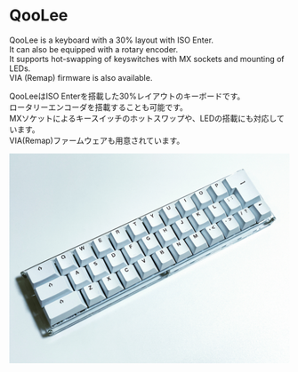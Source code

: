# QooLee

QooLee is a keyboard with a 30% layout with ISO Enter.  
It can also be equipped with a rotary encoder.  
It supports hot-swapping of keyswitches with MX sockets and mounting of LEDs.  
VIA (Remap) firmware is also available.  

QooLeeはISO Enterを搭載した30%レイアウトのキーボードです。  
ロータリーエンコーダを搭載することも可能です。  
MXソケットによるキースイッチのホットスワップや、LEDの搭載にも対応しています。  
VIA(Remap)ファームウェアも用意されています。  


![image](https://github.com/takashicompany/qoolee/blob/master/images/01.jpg?raw=true)


